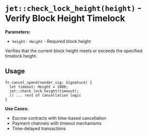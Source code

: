 # `jet::check_lock_height(height)` - Verify Block Height Timelock

**Parameters:**
- `height: Height` - Required block height

Verifies that the current block height meets or exceeds the specified timelock height.

## Usage
```simplicity
fn cancel_spend(sender_sig: Signature) {
  let timeout: Height = 1000;
  jet::check_lock_height(timeout);
  // ... rest of cancellation logic
}
```

**Use Cases:**
- Escrow contracts with time-based cancellation
- Payment channels with timeout mechanisms
- Time-delayed transactions
